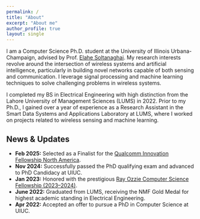 ```yaml
---
permalink: /
title: "About"
excerpt: "About me"
author_profile: true
layout: single
---
```


I am a Computer Science Ph.D. student at the University of Illinois Urbana-Champaign, advised by Prof. [Elahe Soltanaghai](https://elahe.web.illinois.edu/#). My research interests revolve around the intersection of wireless systems and artificial intelligence, particularly in building novel networks capable of both sensing and communication. I leverage signal processing and machine learning techniques to solve challenging problems in wireless systems.

I completed my BS in Electrical Engineering with high distinction from the Lahore University of Management Sciences (LUMS) in 2022. Prior to my Ph.D., I gained over a year of experience as a Research Assistant in the Smart Data Systems and Applications Laboratory at LUMS, where I worked on projects related to wireless sensing and machine learning.

## News & Updates
* **Feb 2025:** Selected as a Finalist for the [Qualcomm Innovation Fellowship North America](https://www.qualcomm.com/research/university-relations/innovation-fellowship/2025-north-america).
* **Nov 2024:** Successfully passed the PhD qualifying exam and advanced to PhD Candidacy at UIUC.  
* **Jan 2023:** Honored with the prestigious [Ray Ozzie Computer Science Fellowship (2023–2024)](https://siebelschool.illinois.edu/about/awards/graduate-fellowships-awards/ray-ozzie-computer-science-fellowship).  
* **June 2022:** Graduated from LUMS, receiving the NMF Gold Medal for highest academic standing in Electrical Engineering.  
* **Apr 2022:** Accepted an offer to pursue a PhD in Computer Science at UIUC.
